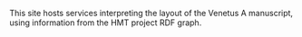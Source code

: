 
This site hosts services interpreting the layout of the Venetus A manuscript, using information from the HMT project RDF graph.